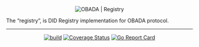<div align="center">
  <img class="logo" src="https://www.obada.io/assets/logo/obada-logo-light.svg" alt="OBADA | Registry"/>
</div>

The “registry”, is DID Registry implementation for OBADA protocol.

---

<div align="center">

[![build](https://github.com/obada-foundation/registry/actions/workflows/ci.yml/badge.svg)](https://github.com/obada-foundation/registry/actions/workflows/ci.yml)&nbsp;[![Coverage Status](https://coveralls.io/repos/github/obada-foundation/registry/badge.svg?branch=main)](https://coveralls.io/github/obada-foundation/registry?branch=main)&nbsp;[![Go Report Card](https://goreportcard.com/badge/github.com/obada-foundation/registry)](https://goreportcard.com/report/github.com/obada-foundation/registry)

</div>

